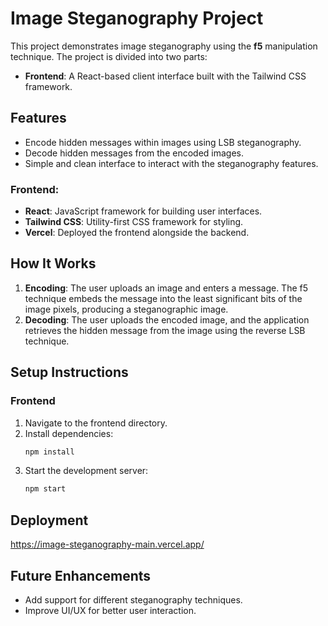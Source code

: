 
# Image Steganography Project

This project demonstrates image steganography using the **f5** manipulation technique. The project is divided into two parts:

- **Frontend**: A React-based client interface built with the Tailwind CSS framework.

## Features

- Encode hidden messages within images using LSB steganography.
- Decode hidden messages from the encoded images.
- Simple and clean interface to interact with the steganography features.


### Frontend:
- **React**: JavaScript framework for building user interfaces.
- **Tailwind CSS**: Utility-first CSS framework for styling.
- **Vercel**: Deployed the frontend alongside the backend.

## How It Works

1. **Encoding**: The user uploads an image and enters a message. The f5 technique embeds the message into the least significant bits of the image pixels, producing a steganographic image.
2. **Decoding**: The user uploads the encoded image, and the application retrieves the hidden message from the image using the reverse LSB technique.

## Setup Instructions



### Frontend

1. Navigate to the frontend directory.
2. Install dependencies:
   ```bash
   npm install
   ```
3. Start the development server:
   ```bash
   npm start
   ```

## Deployment
https://image-steganography-main.vercel.app/

## Future Enhancements

- Add support for different steganography techniques.
- Improve UI/UX for better user interaction.
